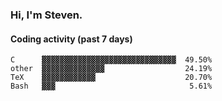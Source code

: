 ### Hi, I'm Steven.

#### Coding activity (past 7 days)
```
C      ▓▓▓▓▓▓▓▓▓▓▓▓▓▓▓▓▓▓▓▓▓▓▓▓▓▓▓▓▓▓  49.50%
other  ▓▓▓▓▓▓▓▓▓▓▓▓▓▓                  24.19%
TeX    ▓▓▓▓▓▓▓▓▓▓▓▓                    20.70%
Bash   ▓▓▓                              5.61%
```
